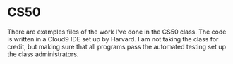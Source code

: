 # CS50

There are examples files of the work I've done in the CS50 class. The code is written in a Cloud9 IDE set up by Harvard. I am not taking the class for credit, but making sure that all programs pass the automated testing set up the class administrators.
